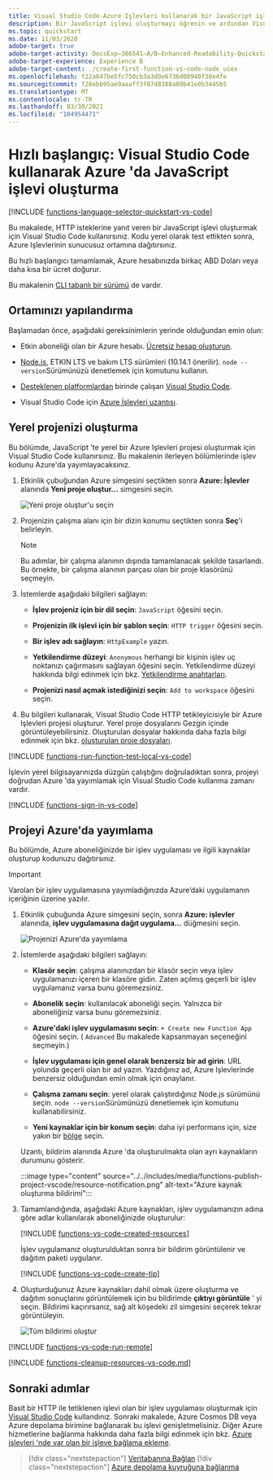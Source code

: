 ```yaml
---
title: Visual Studio Code-Azure Işlevleri kullanarak bir JavaScript işlevi oluşturma
description: Bir JavaScript işlevi oluşturmayı öğrenin ve ardından Visual Studio Code Azure Işlevleri uzantısını kullanarak Azure Işlevleri 'nde sunucusuz barındırma için yerel Node.js projesini yayımlayın.
ms.topic: quickstart
ms.date: 11/03/2020
adobe-target: true
adobe-target-activity: DocsExp–386541–A/B–Enhanced-Readability-Quickstarts–2.19.2021
adobe-target-experience: Experience B
adobe-target-content: ./create-first-function-vs-code-node_uiex
ms.openlocfilehash: f22a847be5fc750cb3a3d9e6736d08940f30e4fe
ms.sourcegitcommit: f28ebb95ae9aaaff3f87d8388a09b41e0b3445b5
ms.translationtype: MT
ms.contentlocale: tr-TR
ms.lasthandoff: 03/30/2021
ms.locfileid: "104954471"
---
```

# <a name="quickstart-create-a-javascript-function-in-azure-using-visual-studio-code"></a>Hızlı başlangıç: Visual Studio Code kullanarak Azure 'da JavaScript işlevi oluşturma

[!INCLUDE [functions-language-selector-quickstart-vs-code](../../includes/functions-language-selector-quickstart-vs-code.md)]

Bu makalede, HTTP isteklerine yanıt veren bir JavaScript işlevi oluşturmak için Visual Studio Code kullanırsınız. Kodu yerel olarak test ettikten sonra, Azure Işlevlerinin sunucusuz ortamına dağıtırsınız.

Bu hızlı başlangıcı tamamlamak, Azure hesabınızda birkaç ABD Doları veya daha kısa bir ücret doğurur.

Bu makalenin [CLI tabanlı bir sürümü](create-first-function-cli-node.md) de vardır.

## <a name="configure-your-environment"></a>Ortamınızı yapılandırma

Başlamadan önce, aşağıdaki gereksinimlerin yerinde olduğundan emin olun:

+ Etkin aboneliği olan bir Azure hesabı. [Ücretsiz hesap oluşturun](https://azure.microsoft.com/free/?ref=microsoft.com&utm_source=microsoft.com&utm_medium=docs&utm_campaign=visualstudio).

+ [Node.js](https://nodejs.org/), ETKIN LTS ve bakım LTS sürümleri (10.14.1 önerilir). `node --version`Sürümünüzü denetlemek için komutunu kullanın.  

+ [Desteklenen platformlardan](https://code.visualstudio.com/docs/supporting/requirements#_platforms) birinde çalışan [Visual Studio Code](https://code.visualstudio.com/).

+ Visual Studio Code için [Azure İşlevleri uzantısı](https://marketplace.visualstudio.com/items?itemName=ms-azuretools.vscode-azurefunctions).

## <a name="create-your-local-project"></a><a name="create-an-azure-functions-project"></a>Yerel projenizi oluşturma

Bu bölümde, JavaScript 'te yerel bir Azure Işlevleri projesi oluşturmak için Visual Studio Code kullanırsınız. Bu makalenin ilerleyen bölümlerinde işlev kodunu Azure'da yayımlayacaksınız.

1. Etkinlik çubuğundan Azure simgesini seçtikten sonra **Azure: İşlevler** alanında **Yeni proje oluştur...** simgesini seçin.

    ![Yeni proje oluştur'u seçin](./media/functions-create-first-function-vs-code/create-new-project.png)

1. Projenizin çalışma alanı için bir dizin konumu seçtikten sonra **Seç**'i belirleyin.

    > [!NOTE]
    > Bu adımlar, bir çalışma alanının dışında tamamlanacak şekilde tasarlandı. Bu örnekte, bir çalışma alanının parçası olan bir proje klasörünü seçmeyin.

1. İstemlerde aşağıdaki bilgileri sağlayın:

    + **İşlev projeniz için bir dil seçin**: `JavaScript` öğesini seçin.

    + **Projenizin ilk işlevi için bir şablon seçin**: `HTTP trigger` öğesini seçin.

    + **Bir işlev adı sağlayın**: `HttpExample` yazın.

    + **Yetkilendirme düzeyi**: `Anonymous` herhangi bir kişinin işlev uç noktanızı çağırmasını sağlayan öğesini seçin. Yetkilendirme düzeyi hakkında bilgi edinmek için bkz. [Yetkilendirme anahtarları](functions-bindings-http-webhook-trigger.md#authorization-keys).

    + **Projenizi nasıl açmak istediğinizi seçin**: `Add to workspace` öğesini seçin.

1. Bu bilgileri kullanarak, Visual Studio Code HTTP tetikleyicisiyle bir Azure Işlevleri projesi oluşturur. Yerel proje dosyalarını Gezgin içinde görüntüleyebilirsiniz. Oluşturulan dosyalar hakkında daha fazla bilgi edinmek için bkz. [oluşturulan proje dosyaları](functions-develop-vs-code.md#generated-project-files). 

[!INCLUDE [functions-run-function-test-local-vs-code](../../includes/functions-run-function-test-local-vs-code.md)]

İşlevin yerel bilgisayarınızda düzgün çalıştığını doğruladıktan sonra, projeyi doğrudan Azure 'da yayımlamak için Visual Studio Code kullanma zamanı vardır.

[!INCLUDE [functions-sign-in-vs-code](../../includes/functions-sign-in-vs-code.md)]

## <a name="publish-the-project-to-azure"></a>Projeyi Azure'da yayımlama

Bu bölümde, Azure aboneliğinizde bir işlev uygulaması ve ilgili kaynaklar oluşturup kodunuzu dağıtırsınız. 

> [!IMPORTANT]
> Varolan bir işlev uygulamasına yayımladığınızda Azure’daki uygulamanın içeriğinin üzerine yazılır. 


1. Etkinlik çubuğunda Azure simgesini seçin, sonra **Azure: işlevler** alanında, **işlev uygulamasına dağıt uygulama...** düğmesini seçin.

    ![Projenizi Azure'da yayımlama](../../includes/media/functions-publish-project-vscode/function-app-publish-project.png)

1. İstemlerde aşağıdaki bilgileri sağlayın:

    + **Klasör seçin**: çalışma alanınızdan bir klasör seçin veya işlev uygulamanızı içeren bir klasöre gidin. Zaten açılmış geçerli bir işlev uygulamanız varsa bunu göremezsiniz.

    + **Abonelik seçin**: kullanılacak aboneliği seçin. Yalnızca bir aboneliğiniz varsa bunu göremezsiniz.

    + **Azure'daki işlev uygulamasını seçin**: `+ Create new Function App` öğesini seçin. ( `Advanced` Bu makalede kapsanmayan seçeneğini seçmeyin.)

    + **İşlev uygulaması için genel olarak benzersiz bir ad girin**: URL yolunda geçerli olan bir ad yazın. Yazdığınız ad, Azure Işlevlerinde benzersiz olduğundan emin olmak için onaylanır.

    + **Çalışma zamanı seçin**: yerel olarak çalıştırdığınız Node.js sürümünü seçin. `node --version`Sürümünüzü denetlemek için komutunu kullanabilirsiniz.

    + **Yeni kaynaklar için bir konum seçin**: daha iyi performans için, size yakın bir [bölge](https://azure.microsoft.com/regions/) seçin. 

    Uzantı, bildirim alanında Azure 'da oluşturulmakta olan ayrı kaynakların durumunu gösterir.

    :::image type="content" source="../../includes/media/functions-publish-project-vscode/resource-notification.png" alt-text="Azure kaynak oluşturma bildirimi":::

1. Tamamlandığında, aşağıdaki Azure kaynakları, işlev uygulamanızın adına göre adlar kullanılarak aboneliğinizde oluşturulur:

    [!INCLUDE [functions-vs-code-created-resources](../../includes/functions-vs-code-created-resources.md)]

    İşlev uygulamanız oluşturulduktan sonra bir bildirim görüntülenir ve dağıtım paketi uygulanır. 

    [!INCLUDE [functions-vs-code-create-tip](../../includes/functions-vs-code-create-tip.md)]

1. Oluşturduğunuz Azure kaynakları dahil olmak üzere oluşturma ve dağıtım sonuçlarını görüntülemek için bu bildirimde **çıktıyı görüntüle** ' yi seçin. Bildirimi kaçırırsanız, sağ alt köşedeki zil simgesini seçerek tekrar görüntüleyin.

    ![Tüm bildirimi oluştur](./media/functions-create-first-function-vs-code/function-create-notifications.png)

[!INCLUDE [functions-vs-code-run-remote](../../includes/functions-vs-code-run-remote.md)]

[!INCLUDE [functions-cleanup-resources-vs-code.md](../../includes/functions-cleanup-resources-vs-code.md)]

## <a name="next-steps"></a>Sonraki adımlar

Basit bir HTTP ile tetiklenen işlevi olan bir işlev uygulaması oluşturmak için [Visual Studio Code](functions-develop-vs-code.md?tabs=javascript) kullandınız. Sonraki makalede, Azure Cosmos DB veya Azure depolama birimine bağlanarak bu işlevi genişletmelisiniz. Diğer Azure hizmetlerine bağlanma hakkında daha fazla bilgi edinmek için bkz. [Azure işlevleri 'nde var olan bir işleve bağlama ekleme](add-bindings-existing-function.md?tabs=javascript).  

> [!div class="nextstepaction"]
> [Veritabanına Bağlan](functions-add-output-binding-cosmos-db-vs-code.md?pivots=programming-language-javascript)
> [!div class="nextstepaction"]
> [Azure depolama kuyruğuna bağlanma](functions-add-output-binding-storage-queue-vs-code.md?pivots=programming-language-javascript)

[Azure Functions Core Tools]: functions-run-local.md
[Azure Functions extension for Visual Studio Code]: https://marketplace.visualstudio.com/items?itemName=ms-azuretools.vscode-azurefunctions
